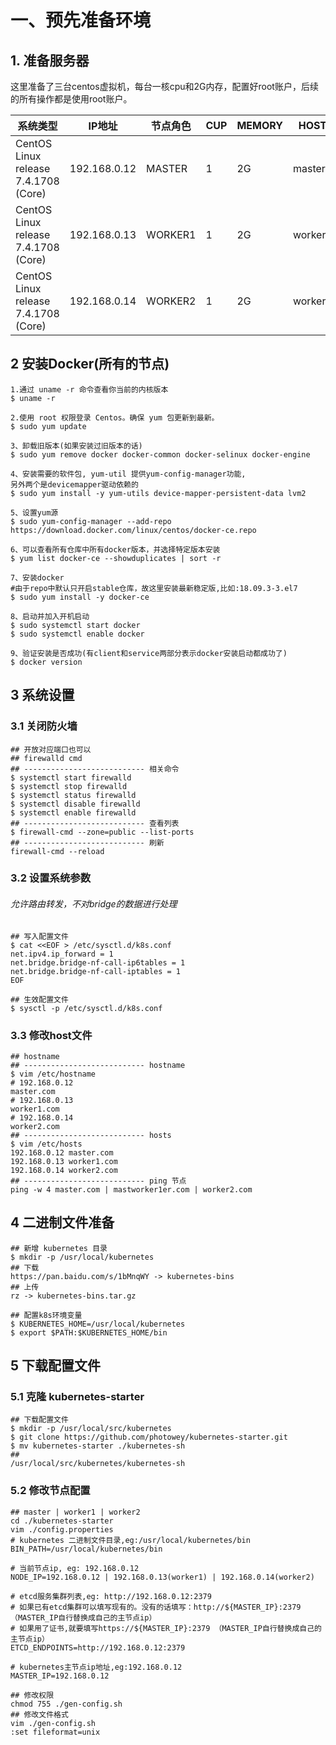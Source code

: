 # 一、预先准备环境

## 1. 准备服务器

这里准备了三台centos虚拟机，每台一核cpu和2G内存，配置好root账户，后续的所有操作都是使用root账户。

| 系统类型                             | IP地址       | 节点角色 | CUP  | MEMORY | HOST    |
| ------------------------------------ | ------------ | -------- | ---- | ------ | ------- |
| CentOS Linux release 7.4.1708 (Core) | 192.168.0.12 | MASTER   | 1    | 2G     | master  |
| CentOS Linux release 7.4.1708 (Core) | 192.168.0.13 | WORKER1  | 1    | 2G     | worker1 |
| CentOS Linux release 7.4.1708 (Core) | 192.168.0.14 | WORKER2  | 1    | 2G     | worker2 |

## 2 安装Docker(所有的节点)

```shell
1.通过 uname -r 命令查看你当前的内核版本
$ uname -r

2.使用 root 权限登录 Centos。确保 yum 包更新到最新。
$ sudo yum update

3、卸载旧版本(如果安装过旧版本的话)
$ sudo yum remove docker docker-common docker-selinux docker-engine

4、安装需要的软件包, yum-util 提供yum-config-manager功能,
另外两个是devicemapper驱动依赖的
$ sudo yum install -y yum-utils device-mapper-persistent-data lvm2

5、设置yum源
$ sudo yum-config-manager --add-repo https://download.docker.com/linux/centos/docker-ce.repo

6、可以查看所有仓库中所有docker版本，并选择特定版本安装
$ yum list docker-ce --showduplicates | sort -r

7、安装docker
#由于repo中默认只开启stable仓库，故这里安装最新稳定版,比如:18.09.3-3.el7
$ sudo yum install -y docker-ce

8、启动并加入开机启动
$ sudo systemctl start docker
$ sudo systemctl enable docker

9、验证安装是否成功(有client和service两部分表示docker安装启动都成功了)
$ docker version
```

## 3 系统设置

### 3.1 关闭防火墙

```shell
## 开放对应端口也可以
## firewalld cmd
## --------------------------- 相关命令
$ systemctl start firewalld
$ systemctl stop firewalld
$ systemctl status firewalld 
$ systemctl disable firewalld
$ systemctl enable firewalld
## --------------------------- 查看列表
$ firewall-cmd --zone=public --list-ports
## --------------------------- 刷新
firewall-cmd --reload
```



### 3.2 设置系统参数

######  允许路由转发，不对bridge的数据进行处理

```shell
## 写入配置文件
$ cat <<EOF > /etc/sysctl.d/k8s.conf
net.ipv4.ip_forward = 1
net.bridge.bridge-nf-call-ip6tables = 1
net.bridge.bridge-nf-call-iptables = 1
EOF
 
## 生效配置文件
$ sysctl -p /etc/sysctl.d/k8s.conf
```

### 3.3 修改host文件

```shell
## hostname
## --------------------------- hostname
$ vim /etc/hostname
# 192.168.0.12 
master.com
# 192.168.0.13 
worker1.com
# 192.168.0.14 
worker2.com
## --------------------------- hosts
$ vim /etc/hosts
192.168.0.12 master.com
192.168.0.13 worker1.com
192.168.0.14 worker2.com
## --------------------------- ping 节点
ping -w 4 master.com | mastworker1er.com | worker2.com
```

## 4 二进制文件准备

```shell
## 新增 kubernetes 目录
$ mkdir -p /usr/local/kubernetes
## 下载
https://pan.baidu.com/s/1bMnqWY -> kubernetes-bins
## 上传
rz -> kubernetes-bins.tar.gz

## 配置k8s环境变量
$ KUBERNETES_HOME=/usr/local/kubernetes
$ export $PATH:$KUBERNETES_HOME/bin
```



## 5 下载配置文件

### 5.1 克隆 kubernetes-starter

```shell
## 下载配置文件
$ mkdir -p /usr/local/src/kubernetes
$ git clone https://github.com/photowey/kubernetes-starter.git
$ mv kubernetes-starter ./kubernetes-sh
## 
/usr/local/src/kubernetes/kubernetes-sh
```
### 5.2 修改节点配置

```shell
## master | worker1 | worker2
cd ./kubernetes-starter
vim ./config.properties
# kubernetes 二进制文件目录,eg:/usr/local/kubernetes/bin
BIN_PATH=/usr/local/kubernetes/bin

# 当前节点ip, eg: 192.168.0.12
NODE_IP=192.168.0.12 | 192.168.0.13(worker1) | 192.168.0.14(worker2)

# etcd服务集群列表,eg: http://192.168.0.12:2379
# 如果已有etcd集群可以填写现有的。没有的话填写：http://${MASTER_IP}:2379 （MASTER_IP自行替换成自己的主节点ip）
# 如果用了证书,就要填写https://${MASTER_IP}:2379 （MASTER_IP自行替换成自己的主节点ip）
ETCD_ENDPOINTS=http://192.168.0.12:2379

# kubernetes主节点ip地址,eg:192.168.0.12
MASTER_IP=192.168.0.12
```

```shell
## 修改权限
chmod 755 ./gen-config.sh
## 修改文件格式
vim ./gen-config.sh
:set fileformat=unix
```

